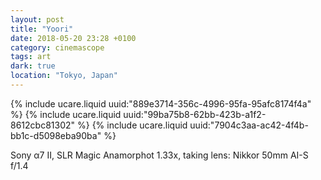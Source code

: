```yaml
---
layout: post
title: "Yoori"
date: 2018-05-20 23:28 +0100
category: cinemascope
tags: art
dark: true
location: "Tokyo, Japan"
---
```


{% include ucare.liquid uuid:"889e3714-356c-4996-95fa-95afc8174f4a" %}
{% include ucare.liquid uuid:"99ba75b8-62bb-423b-a1f2-8612cbc81302" %}
{% include ucare.liquid uuid:"7904c3aa-ac42-4f4b-bb1c-d5098eba90ba" %}

Sony α7 II, SLR Magic Anamorphot 1.33x, taking lens: Nikkor 50mm AI-S f/1.4